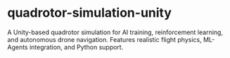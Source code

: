 # quadrotor-simulation-unity
A Unity-based quadrotor simulation for AI training, reinforcement learning, and autonomous drone navigation. Features realistic flight physics, ML-Agents integration, and Python support.
